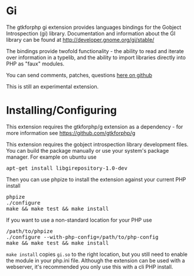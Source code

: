 Gi
=============
The gtkforphp gi extension provides languages bindings for the Gobject Introspection (gi) library.
Documentation and information about the GI library can be found at http://developer.gnome.org/gi/stable/

The bindings provide twofold functionality - the ability to read and iterate over information in a
typelib, and the ability to import libraries directly into PHP as "faux" modules.

You can send comments, patches, questions [here on github](https://github.com/gtkforphp/gi/issues)

This is still an experimental extension.

Installing/Configuring
======================

This extension requires the gtkforphp/g extension as a dependency - for more information see
https://github.com/gtkforphp/g

This extension requires the gobject introspection library development files.  You can build the package
manually or use your system's package manager.  For example on ubuntu use

<pre>
apt-get install libgirepository-1.0-dev
</pre>

Then you can use phpize to install the extension against your current PHP install

<pre>
phpize
./configure
make && make test && make install
</pre>

If you want to use a non-standard location for your PHP use
<pre>
/path/to/phpize
./configure --with-php-config=/path/to/php-config
make && make test && make install
</pre>

`make install` copies `gi.so` to the right location, but you still need to enable the module
in your php.ini file.  Although the extension can be used with a webserver, it's recommended
you only use this with a cli PHP install.